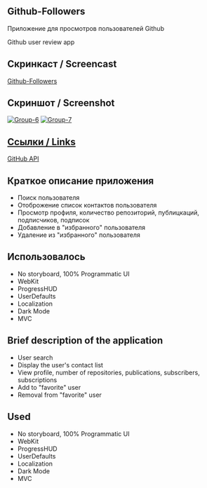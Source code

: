 ## **Github-Followers**

Приложение для просмотров пользователей Github

Github user review app

## Скринкаст / Screencast 
[Github-Followers](https://disk.yandex.ru/i/47sbuF8aUl-d7Q)

## **Скриншот / Screenshot**
<a href="https://ibb.co/bdzPCh7"><img src="https://i.ibb.co/ysWXZTV/Group-6.jpg" alt="Group-6" border="0"></a>
<a href="https://ibb.co/qWvLs1k"><img src="https://i.ibb.co/KLJcqyF/Group-7.png" alt="Group-7" border="0"></a><br /><a target='_blank' href='https://imgbb.com/'>

## **Ссылки / Links**

[GitHub API](https://docs.github.com/en/rest?apiVersion=2022-11-28)

## Краткое описание приложения
- Поиск пользователя 
- Отоброжение список контактов пользователя  
- Просмотр профиля, количество репозиторий, публицкаций, подписчиков, подписок
- Добавление в "избранного" пользователя
- Удаление из "избранного" пользователя

## **Использовалось**
- No storyboard, 100% Programmatic UI
- WebKit
- ProgressHUD
- UserDefaults
- Localization
- Dark Mode
- MVC

## Brief description of the application
- User search
- Display the user's contact list
- View profile, number of repositories, publications, subscribers, subscriptions
- Add to "favorite" user
- Removal from "favorite" user
 
## **Used**
- No storyboard, 100% Programmatic UI
- WebKit
- ProgressHUD
- UserDefaults
- Localization
- Dark Mode
- MVC
